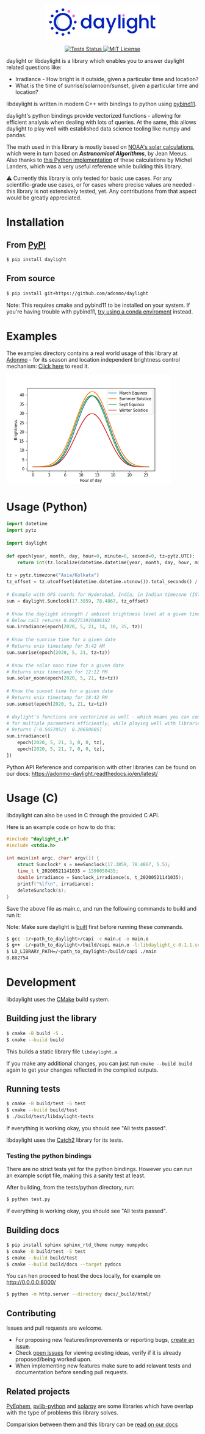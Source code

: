 <p align="center">
    <img src="static/logo.png" width="300">
</p>
<p align="center">
    <a href="https://github.com/adonmo/daylight/actions">
        <img src="https://github.com/adonmo/daylight/workflows/Tests/badge.svg" alt="Tests Status">
    </a>
    <a href="https://github.com/adonmo/daylight/blob/master/LICENSE.txt">
        <img src="https://img.shields.io/github/license/adonmo/daylight.svg" alt="MIT License">
    </a>
</p>

daylight or libdaylight is a library which enables you to answer daylight related questions like:

- Irradiance - How bright is it outside, given a particular time and location?
- What is the time of sunrise/solarnoon/sunset, given a particular time and location?

libdaylight is written in modern C++ with bindings to python using [pybind11](https://github.com/pybind/pybind11).

daylight's python bindings provide vectorized functions - allowing for efficient analysis when dealing with lots of queries. At the same, this allows daylight to play well with established data science tooling like numpy and pandas.

The math used in this library is mostly based on [NOAA's solar calculations](https://www.esrl.noaa.gov/gmd/grad/solcalc/calcdetails.html), which were in turn based on ***Astronomical Algorithms***, by Jean Meeus. Also thanks to [this Python implementation](https://michelanders.blogspot.com/2010/12/calulating-sunrise-and-sunset-in-python.html) of these calculations by Michel Landers, which was a very useful reference while building this library.

⚠️ Currently this library is only tested for basic use cases. For any scientific-grade use cases, or for cases where precise values are needed - this library is not extensively tested, yet. Any contributions from that aspect would be greatly appreciated.

# Installation

## From [PyPI](https://pypi.org/project/daylight/)
```sh
$ pip install daylight
```

## From source
```sh
$ pip install git+https://github.com/adonmo/daylight
```

Note: This requires cmake and pybind11 to be installed on your system. If you're having trouble with pybind11, [try using a conda enviroment](https://github.com/pybind/pybind11/issues/1379#issuecomment-468933426) instead.

# Examples

The examples directory contains a real world usage of this library at [Adonmo](https://www.adonmo.com) - for its season and location independent brightness control mechanism: [Click here](/examples/adonmo-daylight-brightness-control.ipynb) to read it.

![Adonmo brightness control mechanism using daylight](/static/adonmo-daylight-brightness-control.png)

# Usage (Python)

```python
import datetime
import pytz

import daylight

def epoch(year, month, day, hour=0, minute=0, second=0, tz=pytz.UTC):
    return int(tz.localize(datetime.datetime(year, month, day, hour, minute, second)).timestamp())

tz = pytz.timezone("Asia/Kolkata")
tz_offset = tz.utcoffset(datetime.datetime.utcnow()).total_seconds() / 3600

# Example with GPS coords for Hyderabad, India, in Indian timezone (IST)
sun = daylight.Sunclock(17.3859, 78.4867, tz_offset)

# Know the daylight strength / ambient brightness level at a given time of day
# Below call returns 0.882753920406182
sun.irradiance(epoch(2020, 5, 21, 14, 10, 35, tz))

# Know the sunrise time for a given date
# Returns unix timestamp for 5:42 AM
sun.sunrise(epoch(2020, 5, 21, tz=tz))

# Know the solar noon time for a given date
# Returns unix timestamp for 12:12 PM
sun.solar_noon(epoch(2020, 5, 21, tz=tz))

# Know the sunset time for a given date
# Returns unix timestamp for 18:42 PM
sun.sunset(epoch(2020, 5, 21, tz=tz))

# daylight's functions are vectorized as well - which means you can compute results
# for multiple parameters efficiently, while playing well with libraries like numpy/pandas
# Returns [-0.56570521  0.28650605]
sun.irradiance([
    epoch(2020, 5, 21, 3, 0, 0, tz),
    epoch(2020, 5, 21, 7, 0, 0, tz),
])
```

Python API Reference and comparision with other libraries can be found on our docs: https://adonmo-daylight.readthedocs.io/en/latest/

# Usage (C)

libdaylight can also be used in C through the provided C API.

Here is an example code on how to do this:

```c
#include "daylight_c.h"
#include <stdio.h>

int main(int argc, char* argv[]) {
    struct Sunclock* s = newSunclock(17.3859, 78.4867, 5.5);
    time_t t_20200521141035 = 1590050435;
    double irradiance = Sunclock_irradiance(s, t_20200521141035);
    printf("%lf\n", irradiance);
    deleteSunclock(s);
}
```

Save the above file as main.c, and run the following commands to build and run it:

Note: Make sure daylight is [built](#building) first before running these commands.

```sh
$ gcc -I/<path_to_daylight>/capi -c main.c -o main.o
$ g++ -L/<path_to_daylight>/build/capi main.o -l:libdaylight_c-0.1.1.so -o main
$ LD_LIBRARY_PATH=/<path_to_daylight>/build/capi ./main
0.882754
```

# Development

libdaylight uses the [CMake](https://cmake.org/) build system.

## Building just the library

```sh
$ cmake -B build -S .
$ cmake --build build
```

This builds a static library file `libdaylight.a`

If you make any additional changes, you can just run `cmake --build build` again to get your changes reflected in the compiled outputs.

## Running tests

```sh
$ cmake -B build/test -S test
$ cmake --build build/test
$ ./build/test/libdaylight-tests
```
If everything is working okay, you should see "All tests passed".

libdaylight uses the [Catch2](https://github.com/catchorg/Catch2) library for its tests.

### Testing the python bindings

There are no strict tests yet for the python bindings. However you can run an example script file, making this a sanity test at least.

After building, from the tests/python directory, run:
```sh
$ python test.py
```
If everything is working okay, you should see "All tests passed".

## Building docs

```sh
$ pip install sphinx sphinx_rtd_theme numpy numpydoc
$ cmake -B build/test -S test
$ cmake --build build/test
$ cmake --build build/docs --target pydocs
```
You can hen proceed to host the docs locally, for example on http://0.0.0.0:8000/
```sh
$ python -m http.server --directory docs/_build/html/
```

## Contributing

Issues and pull requests are welcome.

* For proposing new features/improvements or reporting bugs, [create an issue](https://github.com/adonmo/daylight/issues/new/choose).
* Check [open issues](https://github.com/adonmo/daylight/issues) for viewing existing ideas, verify if it is already proposed/being worked upon.
* When implementing new features make sure to add relavant tests and documentation before sending pull requests.

## Related projects

[PyEphem](https://github.com/brandon-rhodes/pyephem), [pvlib-python](https://github.com/pvlib/pvlib-python) and [solarpy](https://github.com/aqreed/solarpy) are some libraries which have overlap with the type of problems this library solves.

Comparision between them and this library can be [read on our docs](https://adonmo-daylight.readthedocs.io/en/latest/similar-libraries.html)
